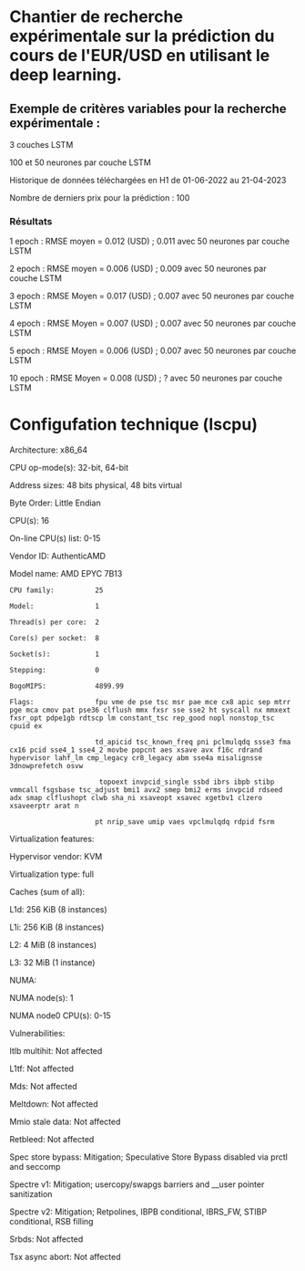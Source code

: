 
# Chantier de recherche expérimentale sur la prédiction du cours de l'EUR/USD en utilisant le deep learning.

## Exemple de critères variables pour la recherche expérimentale :

3 couches LSTM

100 et 50 neurones par couche LSTM

Historique de données téléchargées en H1 de 01-06-2022 au 21-04-2023

Nombre de derniers prix pour la prédiction : 100

### Résultats

1 epoch : RMSE moyen = 0.012 (USD) ; 0.011 avec 50 neurones par couche LSTM

2 epoch : RMSE moyen = 0.006 (USD) ; 0.009 avec 50 neurones par couche LSTM

3 epoch : RMSE Moyen = 0.017 (USD) ; 0.007 avec 50 neurones par couche LSTM

4 epoch : RMSE Moyen = 0.007 (USD) ; 0.007 avec 50 neurones par couche LSTM

5 epoch : RMSE Moyen = 0.006 (USD) ; 0.007 avec 50 neurones par couche LSTM

10 epoch : RMSE Moyen = 0.008 (USD) ; ? avec 50 neurones par couche LSTM

# Configufation technique (lscpu)

Architecture:            x86_64

  CPU op-mode(s):        32-bit, 64-bit
  
  Address sizes:         48 bits physical, 48 bits virtual
  
  Byte Order:            Little Endian
  
CPU(s):                  16

  On-line CPU(s) list:   0-15
  
Vendor ID:               AuthenticAMD

  Model name:            AMD EPYC 7B13
  
    CPU family:          25
    
    Model:               1
    
    Thread(s) per core:  2
    
    Core(s) per socket:  8
    
    Socket(s):           1
    
    Stepping:            0
    
    BogoMIPS:            4899.99
    
    Flags:               fpu vme de pse tsc msr pae mce cx8 apic sep mtrr pge mca cmov pat pse36 clflush mmx fxsr sse sse2 ht syscall nx mmxext fxsr_opt pdpe1gb rdtscp lm constant_tsc rep_good nopl nonstop_tsc cpuid ex
    
                         td_apicid tsc_known_freq pni pclmulqdq ssse3 fma cx16 pcid sse4_1 sse4_2 movbe popcnt aes xsave avx f16c rdrand hypervisor lahf_lm cmp_legacy cr8_legacy abm sse4a misalignsse 3dnowprefetch osvw
                         
                          topoext invpcid_single ssbd ibrs ibpb stibp vmmcall fsgsbase tsc_adjust bmi1 avx2 smep bmi2 erms invpcid rdseed adx smap clflushopt clwb sha_ni xsaveopt xsavec xgetbv1 clzero xsaveerptr arat n
                          
                         pt nrip_save umip vaes vpclmulqdq rdpid fsrm
                         
Virtualization features: 

  Hypervisor vendor:     KVM
  
  Virtualization type:   full
  
Caches (sum of all):     

  L1d:                   256 KiB (8 instances)
  
  L1i:                   256 KiB (8 instances)
  
  L2:                    4 MiB (8 instances)
  
  L3:                    32 MiB (1 instance)
  
NUMA:                    

  NUMA node(s):          1
  
  NUMA node0 CPU(s):     0-15
  
Vulnerabilities:         

  Itlb multihit:         Not affected
  
  L1tf:                  Not affected
  
  Mds:                   Not affected
  
  Meltdown:              Not affected
  
  Mmio stale data:       Not affected
  
  Retbleed:              Not affected
  
  Spec store bypass:     Mitigation; Speculative Store Bypass disabled via prctl and seccomp
  
  Spectre v1:            Mitigation; usercopy/swapgs barriers and __user pointer sanitization
  
  Spectre v2:            Mitigation; Retpolines, IBPB conditional, IBRS_FW, STIBP conditional, RSB filling
  
  Srbds:                 Not affected
  
  Tsx async abort:       Not affected
  
  
